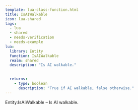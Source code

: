 ```yaml
---
template: lua-class-function.html
title: IsAIWalkable
icon: lua-shared
tags:
  - lua
  - shared
  - needs-verification
  - needs-example
lua:
  library: Entity
  function: IsAIWalkable
  realm: shared
  description: "Is AI walkable."
  
  
  returns:
    - type: boolean
      description: "True if AI walkable, false otherwise."
---
```


<div class="lua__search__keywords">
Entity:IsAIWalkable &#x2013; Is AI walkable.
</div>
